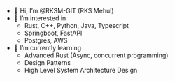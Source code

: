 - 👋 Hi, I’m @RKSM-GIT (RKS Mehul)
- 👀 I’m interested in
    - Rust, C++, Python, Java, Typescript
    - Springboot, FastAPI
    - Postgres, AWS
- 🌱 I’m currently learning
    - Advanced Rust (Async, concurrent programming)
    - Design Patterns
    - High Level System Architecture Design

<!---
RKSM-GIT/RKSM-GIT is a ✨ special ✨ repository because its `README.md` (this file) appears on your GitHub profile.
You can click the Preview link to take a look at your changes.

- 💞️ I’m looking to collaborate on ...
- 📫 How to reach me ...
--->
